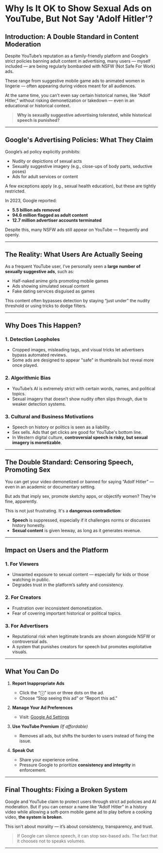 # Why Is It OK to Show Sexual Ads on YouTube, But Not Say 'Adolf Hitler'?

## Introduction: A Double Standard in Content Moderation

Despite YouTube’s reputation as a family-friendly platform and Google’s strict policies banning adult content in advertising, many users — myself included — are being regularly bombarded with NSFW (Not Safe For Work) ads.

These range from suggestive mobile game ads to animated women in lingerie — often appearing during videos meant for all audiences.

At the same time, you can’t even say certain historical names, like “Adolf Hitler,” without risking demonetization or takedown — even in an educational or historical context.

> **Why is sexually suggestive advertising tolerated, while historical speech is punished?**

---

## Google's Advertising Policies: What They Claim

Google’s ad policy explicitly prohibits:
- Nudity or depictions of sexual acts
- Sexually suggestive imagery (e.g., close-ups of body parts, seductive poses)
- Ads for adult services or content

A few exceptions apply (e.g., sexual health education), but these are tightly restricted.

In 2023, Google reported:
- **5.5 billion ads removed**
- **94.6 million flagged as adult content**
- **12.7 million advertiser accounts terminated**

Despite this, many NSFW ads still appear on YouTube — frequently and openly.

---

## The Reality: What Users Are Actually Seeing

As a frequent YouTube user, I’ve personally seen a **large number of sexually suggestive ads**, such as:
- Half-naked anime girls promoting mobile games
- Ads showing simulated sexual content
- Fake dating services disguised as games

This content often bypasses detection by staying “just under” the nudity threshold or using tricks to dodge filters.

---

## Why Does This Happen?

### 1. **Detection Loopholes**
- Cropped images, misleading tags, and visual tricks let advertisers bypass automated reviews.
- Some ads are designed to appear "safe" in thumbnails but reveal more once played.

### 2. **Algorithmic Bias**
- YouTube’s AI is extremely strict with certain words, names, and political topics.
- Sexual imagery that doesn’t show nudity often slips through, due to weaker detection systems.

### 3. **Cultural and Business Motivations**
- Speech on history or politics is seen as a liability.
- Sex sells. Ads that get clicks are good for YouTube's bottom line.
- In Western digital culture, **controversial speech is risky, but sexual imagery is monetizable**.

---

## The Double Standard: Censoring Speech, Promoting Sex

You can get your video demonetized or banned for saying “Adolf Hitler” — even in an academic or documentary setting.

But ads that imply sex, promote sketchy apps, or objectify women? They're fine, apparently.

This is not just frustrating. It's a **dangerous contradiction**:
- **Speech** is suppressed, especially if it challenges norms or discusses history honestly.
- **Sexual content** is given leeway, as long as it generates revenue.

---

## Impact on Users and the Platform

### **1. For Viewers**
- Unwanted exposure to sexual content — especially for kids or those watching in public.
- Degrades trust in the platform’s safety and consistency.

### **2. For Creators**
- Frustration over inconsistent demonetization.
- Fear of covering important historical or political topics.

### **3. For Advertisers**
- Reputational risk when legitimate brands are shown alongside NSFW or controversial ads.
- A system that punishes creators for speech but promotes exploitative visuals.

---

## What You Can Do

1. **Report Inappropriate Ads**
   - Click the “ⓘ” icon or three dots on the ad.
   - Choose “Stop seeing this ad” or “Report this ad.”

2. **Manage Your Ad Preferences**
   - Visit: [Google Ad Settings](https://adssettings.google.com)

3. **Use YouTube Premium** *(If affordable)*
   - Removes all ads, but shifts the burden to users instead of fixing the issue.

4. **Speak Out**
   - Share your experience online.
   - Pressure Google to prioritize **consistency and integrity** in enforcement.

---

## Final Thoughts: Fixing a Broken System

Google and YouTube claim to protect users through strict ad policies and AI moderation. But if you can censor a name like “Adolf Hitler” in a history video while allowing a soft-porn mobile game ad to play before a cooking video, **the system is broken**.

This isn't about morality — it’s about consistency, transparency, and trust.

> If Google can silence speech, it can stop sex-based ads. The fact that it chooses not to speaks volumes.

---

